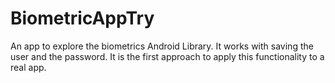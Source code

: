 # BiometricAppTry

An app to explore the biometrics Android Library. It works with saving the user and the password. It is the first approach to apply this functionality to a real app.

